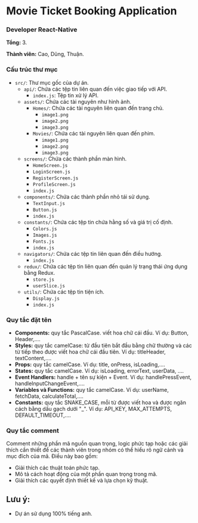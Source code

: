# Movie Ticket Booking Application

### Developer React-Native
**Tổng:** 3.

**Thành viên:** Cao, Dũng, Thuận.

### Cấu trúc thư mục
- `src/`: Thư mục gốc của dự án.
  - `api/`: Chứa các tệp tin liên quan đến việc giao tiếp với API.
    - `index.js`: Tệp tin xử lý API.
  - `assets/`: Chứa các tài nguyên như hình ảnh.
    - `Homes/`: Chứa các tài nguyên liên quan đến trang chủ.
      - `image1.png`
      - `image2.png`
      - `image3.png`
    - `Movies/`: Chứa các tài nguyên liên quan đến phim.
      - `image1.png`
      - `image2.png`
      - `image3.png`
  - `screens/`: Chứa các thành phần màn hình.
    - `HomeScreen.js`
    - `LoginScreen.js`
    - `RegisterScreen.js`
    - `ProfileScreen.js`
    - `index.js`
  - `components/`: Chứa các thành phần nhỏ tái sử dụng.
    - `TextInput.js`
    - `Button.js`
    - `index.js`
  - `constants/`: Chứa các tệp tin chứa hằng số và giá trị cố định.
    - `Colors.js`
    - `Images.js`
    - `Fonts.js`
    - `index.js`
  - `navigators/`: Chứa các tệp tin liên quan đến điều hướng.
    - `index.js`
  - `redux/`: Chứa các tệp tin liên quan đến quản lý trạng thái ứng dụng bằng Redux.
    - `store.js`
    - `userSlice.js`
  - `utils/`: Chứa các tệp tin tiện ích.
    - `Display.js`
    - `index.js`
                 
### Quy tắc đặt tên
- **Components:** quy tắc PascalCase. viết hoa chữ cái đầu. Ví dụ: Button, Header,....
- **Styles:** quy tắc camelCase: từ đầu tiên bắt đầu bằng chữ thường và các từ tiếp theo được viết hoa chữ cái đầu tiên. Ví dụ: titleHeader, textContent,....
- **Props:** quy tắc camelCase. Ví dụ: title, onPress, isLoading,....
- **States:** quy tắc camelCase. Ví dụ: isLoading, errorText, userData, ....
- **Event Handlers:** handle + tên sự kiện + Event. Ví dụ: handlePressEvent, handleInputChangeEvent,....
- **Variables và Functions:** quy tắc camelCase. Ví dụ: userName, fetchData, calculateTotal,....
- **Constants:** quy tắc SNAKE_CASE, mỗi từ được viết hoa và được ngăn cách bằng dấu gạch dưới "_". Ví dụ: API_KEY, MAX_ATTEMPTS, DEFAULT_TIMEOUT,....

### Quy tắc comment
Comment những phần mã nguồn quan trọng, logic phức tạp hoặc các giải thích cần thiết để các thành viên trong nhóm có thể hiểu rõ ngữ cảnh và mục đích của mã. Điều này bao gồm:
- Giải thích các thuật toán phức tạp.
- Mô tả cách hoạt động của một phần quan trọng trong mã.
- Giải thích các quyết định thiết kế và lựa chọn kỹ thuật.

## Lưu ý:
- Dự án sử dụng 100% tiếng anh.
